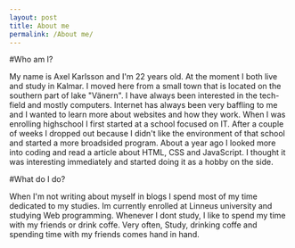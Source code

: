 ```yaml
---
layout: post
title: About me
permalink: /About me/
---
```




#Who am I?

My name is Axel Karlsson and I'm 22 years old. At the moment I both live and study in Kalmar.
I moved here from a small town that is located on the southern part of lake "Vänern".
I have always been interested in the tech-field and mostly computers. Internet has
always been very baffling to me and I wanted to learn more about websites and how they work.
When I was enrolling highschool I first started at a school focused on IT. After a
couple of weeks I dropped out because I didn't like the environment of that school and started a more broadsided
program. About a year ago I looked more into coding and read a article about HTML, CSS and JavaScript.
I thought it was interesting immediately and started doing it as a hobby on the side.

#What do I do?

When I'm not writing about myself in blogs I spend most of my time dedicated to my studies.
Im currently enrolled at Linneus university and studying Web programming.
Whenever I dont study, I like to spend my time with my friends or drink coffe. Very
often, Study, drinking coffe and spending time with my friends comes hand in hand.
